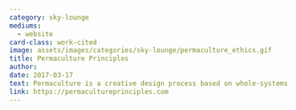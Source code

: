 ```yaml
---
category: sky-lounge
mediums:
  - website
card-class: work-cited
image: assets/images/categories/sky-lounge/permaculture_ethics.gif
title: Permaculture Principles
author:
date: 2017-03-17
text: Permaculture is a creative design process based on whole-systems thinking informed by ethics and design principles. This approach guides us to mimic the patterns and relationships we can find in nature and can be applied to all aspects of human habitation, from agriculture to ecological building, from appropriate technology to education and even economics.
link: https://permacultureprinciples.com
---
```

